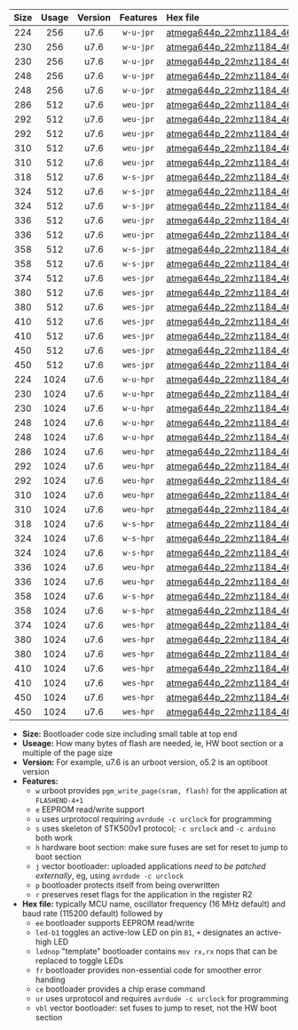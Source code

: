 |Size|Usage|Version|Features|Hex file|
|:-:|:-:|:-:|:-:|:--|
|224|256|u7.6|`w-u-jpr`|[atmega644p_22mhz1184_460800bps_ur_vbl.hex](https://raw.githubusercontent.com/stefanrueger/urboot/main//atmega644p_22mhz1184_460800bps_ur_vbl.hex)|
|230|256|u7.6|`w-u-jpr`|[atmega644p_22mhz1184_460800bps_led+b0_ur_vbl.hex](https://raw.githubusercontent.com/stefanrueger/urboot/main//atmega644p_22mhz1184_460800bps_led+b0_ur_vbl.hex)|
|230|256|u7.6|`w-u-jpr`|[atmega644p_22mhz1184_460800bps_lednop_ur_vbl.hex](https://raw.githubusercontent.com/stefanrueger/urboot/main//atmega644p_22mhz1184_460800bps_lednop_ur_vbl.hex)|
|248|256|u7.6|`w-u-jpr`|[atmega644p_22mhz1184_460800bps_led+b0_fr_ur_vbl.hex](https://raw.githubusercontent.com/stefanrueger/urboot/main//atmega644p_22mhz1184_460800bps_led+b0_fr_ur_vbl.hex)|
|248|256|u7.6|`w-u-jpr`|[atmega644p_22mhz1184_460800bps_lednop_fr_ur_vbl.hex](https://raw.githubusercontent.com/stefanrueger/urboot/main//atmega644p_22mhz1184_460800bps_lednop_fr_ur_vbl.hex)|
|286|512|u7.6|`weu-jpr`|[atmega644p_22mhz1184_460800bps_ee_ur_vbl.hex](https://raw.githubusercontent.com/stefanrueger/urboot/main//atmega644p_22mhz1184_460800bps_ee_ur_vbl.hex)|
|292|512|u7.6|`weu-jpr`|[atmega644p_22mhz1184_460800bps_ee_led+b0_ur_vbl.hex](https://raw.githubusercontent.com/stefanrueger/urboot/main//atmega644p_22mhz1184_460800bps_ee_led+b0_ur_vbl.hex)|
|292|512|u7.6|`weu-jpr`|[atmega644p_22mhz1184_460800bps_ee_lednop_ur_vbl.hex](https://raw.githubusercontent.com/stefanrueger/urboot/main//atmega644p_22mhz1184_460800bps_ee_lednop_ur_vbl.hex)|
|310|512|u7.6|`weu-jpr`|[atmega644p_22mhz1184_460800bps_ee_led+b0_fr_ur_vbl.hex](https://raw.githubusercontent.com/stefanrueger/urboot/main//atmega644p_22mhz1184_460800bps_ee_led+b0_fr_ur_vbl.hex)|
|310|512|u7.6|`weu-jpr`|[atmega644p_22mhz1184_460800bps_ee_lednop_fr_ur_vbl.hex](https://raw.githubusercontent.com/stefanrueger/urboot/main//atmega644p_22mhz1184_460800bps_ee_lednop_fr_ur_vbl.hex)|
|318|512|u7.6|`w-s-jpr`|[atmega644p_22mhz1184_460800bps_vbl.hex](https://raw.githubusercontent.com/stefanrueger/urboot/main//atmega644p_22mhz1184_460800bps_vbl.hex)|
|324|512|u7.6|`w-s-jpr`|[atmega644p_22mhz1184_460800bps_led+b0_vbl.hex](https://raw.githubusercontent.com/stefanrueger/urboot/main//atmega644p_22mhz1184_460800bps_led+b0_vbl.hex)|
|324|512|u7.6|`w-s-jpr`|[atmega644p_22mhz1184_460800bps_lednop_vbl.hex](https://raw.githubusercontent.com/stefanrueger/urboot/main//atmega644p_22mhz1184_460800bps_lednop_vbl.hex)|
|336|512|u7.6|`weu-jpr`|[atmega644p_22mhz1184_460800bps_ee_led+b0_fr_ce_ur_vbl.hex](https://raw.githubusercontent.com/stefanrueger/urboot/main//atmega644p_22mhz1184_460800bps_ee_led+b0_fr_ce_ur_vbl.hex)|
|336|512|u7.6|`weu-jpr`|[atmega644p_22mhz1184_460800bps_ee_lednop_fr_ce_ur_vbl.hex](https://raw.githubusercontent.com/stefanrueger/urboot/main//atmega644p_22mhz1184_460800bps_ee_lednop_fr_ce_ur_vbl.hex)|
|358|512|u7.6|`w-s-jpr`|[atmega644p_22mhz1184_460800bps_led+b0_fr_vbl.hex](https://raw.githubusercontent.com/stefanrueger/urboot/main//atmega644p_22mhz1184_460800bps_led+b0_fr_vbl.hex)|
|358|512|u7.6|`w-s-jpr`|[atmega644p_22mhz1184_460800bps_lednop_fr_vbl.hex](https://raw.githubusercontent.com/stefanrueger/urboot/main//atmega644p_22mhz1184_460800bps_lednop_fr_vbl.hex)|
|374|512|u7.6|`wes-jpr`|[atmega644p_22mhz1184_460800bps_ee_vbl.hex](https://raw.githubusercontent.com/stefanrueger/urboot/main//atmega644p_22mhz1184_460800bps_ee_vbl.hex)|
|380|512|u7.6|`wes-jpr`|[atmega644p_22mhz1184_460800bps_ee_led+b0_vbl.hex](https://raw.githubusercontent.com/stefanrueger/urboot/main//atmega644p_22mhz1184_460800bps_ee_led+b0_vbl.hex)|
|380|512|u7.6|`wes-jpr`|[atmega644p_22mhz1184_460800bps_ee_lednop_vbl.hex](https://raw.githubusercontent.com/stefanrueger/urboot/main//atmega644p_22mhz1184_460800bps_ee_lednop_vbl.hex)|
|410|512|u7.6|`wes-jpr`|[atmega644p_22mhz1184_460800bps_ee_led+b0_fr_vbl.hex](https://raw.githubusercontent.com/stefanrueger/urboot/main//atmega644p_22mhz1184_460800bps_ee_led+b0_fr_vbl.hex)|
|410|512|u7.6|`wes-jpr`|[atmega644p_22mhz1184_460800bps_ee_lednop_fr_vbl.hex](https://raw.githubusercontent.com/stefanrueger/urboot/main//atmega644p_22mhz1184_460800bps_ee_lednop_fr_vbl.hex)|
|450|512|u7.6|`wes-jpr`|[atmega644p_22mhz1184_460800bps_ee_led+b0_fr_ce_vbl.hex](https://raw.githubusercontent.com/stefanrueger/urboot/main//atmega644p_22mhz1184_460800bps_ee_led+b0_fr_ce_vbl.hex)|
|450|512|u7.6|`wes-jpr`|[atmega644p_22mhz1184_460800bps_ee_lednop_fr_ce_vbl.hex](https://raw.githubusercontent.com/stefanrueger/urboot/main//atmega644p_22mhz1184_460800bps_ee_lednop_fr_ce_vbl.hex)|
|224|1024|u7.6|`w-u-hpr`|[atmega644p_22mhz1184_460800bps_ur.hex](https://raw.githubusercontent.com/stefanrueger/urboot/main//atmega644p_22mhz1184_460800bps_ur.hex)|
|230|1024|u7.6|`w-u-hpr`|[atmega644p_22mhz1184_460800bps_led+b0_ur.hex](https://raw.githubusercontent.com/stefanrueger/urboot/main//atmega644p_22mhz1184_460800bps_led+b0_ur.hex)|
|230|1024|u7.6|`w-u-hpr`|[atmega644p_22mhz1184_460800bps_lednop_ur.hex](https://raw.githubusercontent.com/stefanrueger/urboot/main//atmega644p_22mhz1184_460800bps_lednop_ur.hex)|
|248|1024|u7.6|`w-u-hpr`|[atmega644p_22mhz1184_460800bps_led+b0_fr_ur.hex](https://raw.githubusercontent.com/stefanrueger/urboot/main//atmega644p_22mhz1184_460800bps_led+b0_fr_ur.hex)|
|248|1024|u7.6|`w-u-hpr`|[atmega644p_22mhz1184_460800bps_lednop_fr_ur.hex](https://raw.githubusercontent.com/stefanrueger/urboot/main//atmega644p_22mhz1184_460800bps_lednop_fr_ur.hex)|
|286|1024|u7.6|`weu-hpr`|[atmega644p_22mhz1184_460800bps_ee_ur.hex](https://raw.githubusercontent.com/stefanrueger/urboot/main//atmega644p_22mhz1184_460800bps_ee_ur.hex)|
|292|1024|u7.6|`weu-hpr`|[atmega644p_22mhz1184_460800bps_ee_led+b0_ur.hex](https://raw.githubusercontent.com/stefanrueger/urboot/main//atmega644p_22mhz1184_460800bps_ee_led+b0_ur.hex)|
|292|1024|u7.6|`weu-hpr`|[atmega644p_22mhz1184_460800bps_ee_lednop_ur.hex](https://raw.githubusercontent.com/stefanrueger/urboot/main//atmega644p_22mhz1184_460800bps_ee_lednop_ur.hex)|
|310|1024|u7.6|`weu-hpr`|[atmega644p_22mhz1184_460800bps_ee_led+b0_fr_ur.hex](https://raw.githubusercontent.com/stefanrueger/urboot/main//atmega644p_22mhz1184_460800bps_ee_led+b0_fr_ur.hex)|
|310|1024|u7.6|`weu-hpr`|[atmega644p_22mhz1184_460800bps_ee_lednop_fr_ur.hex](https://raw.githubusercontent.com/stefanrueger/urboot/main//atmega644p_22mhz1184_460800bps_ee_lednop_fr_ur.hex)|
|318|1024|u7.6|`w-s-hpr`|[atmega644p_22mhz1184_460800bps.hex](https://raw.githubusercontent.com/stefanrueger/urboot/main//atmega644p_22mhz1184_460800bps.hex)|
|324|1024|u7.6|`w-s-hpr`|[atmega644p_22mhz1184_460800bps_led+b0.hex](https://raw.githubusercontent.com/stefanrueger/urboot/main//atmega644p_22mhz1184_460800bps_led+b0.hex)|
|324|1024|u7.6|`w-s-hpr`|[atmega644p_22mhz1184_460800bps_lednop.hex](https://raw.githubusercontent.com/stefanrueger/urboot/main//atmega644p_22mhz1184_460800bps_lednop.hex)|
|336|1024|u7.6|`weu-hpr`|[atmega644p_22mhz1184_460800bps_ee_led+b0_fr_ce_ur.hex](https://raw.githubusercontent.com/stefanrueger/urboot/main//atmega644p_22mhz1184_460800bps_ee_led+b0_fr_ce_ur.hex)|
|336|1024|u7.6|`weu-hpr`|[atmega644p_22mhz1184_460800bps_ee_lednop_fr_ce_ur.hex](https://raw.githubusercontent.com/stefanrueger/urboot/main//atmega644p_22mhz1184_460800bps_ee_lednop_fr_ce_ur.hex)|
|358|1024|u7.6|`w-s-hpr`|[atmega644p_22mhz1184_460800bps_led+b0_fr.hex](https://raw.githubusercontent.com/stefanrueger/urboot/main//atmega644p_22mhz1184_460800bps_led+b0_fr.hex)|
|358|1024|u7.6|`w-s-hpr`|[atmega644p_22mhz1184_460800bps_lednop_fr.hex](https://raw.githubusercontent.com/stefanrueger/urboot/main//atmega644p_22mhz1184_460800bps_lednop_fr.hex)|
|374|1024|u7.6|`wes-hpr`|[atmega644p_22mhz1184_460800bps_ee.hex](https://raw.githubusercontent.com/stefanrueger/urboot/main//atmega644p_22mhz1184_460800bps_ee.hex)|
|380|1024|u7.6|`wes-hpr`|[atmega644p_22mhz1184_460800bps_ee_led+b0.hex](https://raw.githubusercontent.com/stefanrueger/urboot/main//atmega644p_22mhz1184_460800bps_ee_led+b0.hex)|
|380|1024|u7.6|`wes-hpr`|[atmega644p_22mhz1184_460800bps_ee_lednop.hex](https://raw.githubusercontent.com/stefanrueger/urboot/main//atmega644p_22mhz1184_460800bps_ee_lednop.hex)|
|410|1024|u7.6|`wes-hpr`|[atmega644p_22mhz1184_460800bps_ee_led+b0_fr.hex](https://raw.githubusercontent.com/stefanrueger/urboot/main//atmega644p_22mhz1184_460800bps_ee_led+b0_fr.hex)|
|410|1024|u7.6|`wes-hpr`|[atmega644p_22mhz1184_460800bps_ee_lednop_fr.hex](https://raw.githubusercontent.com/stefanrueger/urboot/main//atmega644p_22mhz1184_460800bps_ee_lednop_fr.hex)|
|450|1024|u7.6|`wes-hpr`|[atmega644p_22mhz1184_460800bps_ee_led+b0_fr_ce.hex](https://raw.githubusercontent.com/stefanrueger/urboot/main//atmega644p_22mhz1184_460800bps_ee_led+b0_fr_ce.hex)|
|450|1024|u7.6|`wes-hpr`|[atmega644p_22mhz1184_460800bps_ee_lednop_fr_ce.hex](https://raw.githubusercontent.com/stefanrueger/urboot/main//atmega644p_22mhz1184_460800bps_ee_lednop_fr_ce.hex)|

- **Size:** Bootloader code size including small table at top end
- **Useage:** How many bytes of flash are needed, ie, HW boot section or a multiple of the page size
- **Version:** For example, u7.6 is an urboot version, o5.2 is an optiboot version
- **Features:**
  + `w` urboot provides `pgm_write_page(sram, flash)` for the application at `FLASHEND-4+1`
  + `e` EEPROM read/write support
  + `u` uses urprotocol requiring `avrdude -c urclock` for programming
  + `s` uses skeleton of STK500v1 protocol; `-c urclock` and `-c arduino` both work
  + `h` hardware boot section: make sure fuses are set for reset to jump to boot section
  + `j` vector bootloader: uploaded applications *need to be patched externally*, eg, using `avrdude -c urclock`
  + `p` bootloader protects itself from being overwritten
  + `r` preserves reset flags for the application in the register R2
- **Hex file:** typically MCU name, oscillator frequency (16 MHz default) and baud rate (115200 default) followed by
  + `ee` bootloader supports EEPROM read/write
  + `led-b1` toggles an active-low LED on pin `B1`, `+` designates an active-high LED
  + `lednop` "template" bootloader contains `mov rx,rx` nops that can be replaced to toggle LEDs
  + `fr` bootloader provides non-essential code for smoother error handing
  + `ce` bootloader provides a chip erase command
  + `ur` uses urprotocol and requires `avrdude -c urclock` for programming
  + `vbl` vector bootloader: set fuses to jump to reset, not the HW boot section
